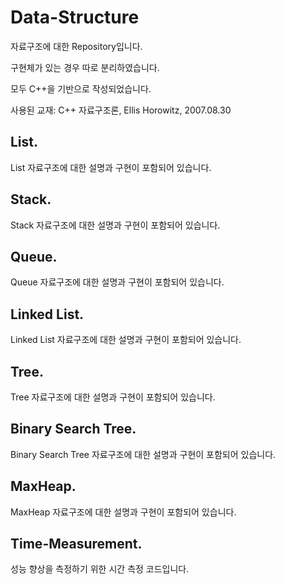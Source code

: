 # Data-Structure

자료구조에 대한 Repository입니다.

구현체가 있는 경우 따로 분리하였습니다.

모두 C++을 기반으로 작성되었습니다.

사용된 교재: C++ 자료구조론, Ellis Horowitz, 2007.08.30

## List.
List 자료구조에 대한 설명과 구현이 포함되어 있습니다.

## Stack.
Stack 자료구조에 대한 설명과 구현이 포함되어 있습니다.

## Queue.
Queue 자료구조에 대한 설명과 구현이 포함되어 있습니다.

## Linked List.
Linked List 자료구조에 대한 설명과 구현이 포함되어 있습니다.

## Tree.
Tree 자료구조에 대한 설명과 구현이 포함되어 있습니다.

## Binary Search Tree.
Binary Search Tree 자료구조에 대한 설명과 구현이 포함되어 있습니다.

## MaxHeap.
MaxHeap 자료구조에 대한 설명과 구현이 포함되어 있습니다.

## Time-Measurement.
성능 향상을 측정하기 위한 시간 측정 코드입니다.
